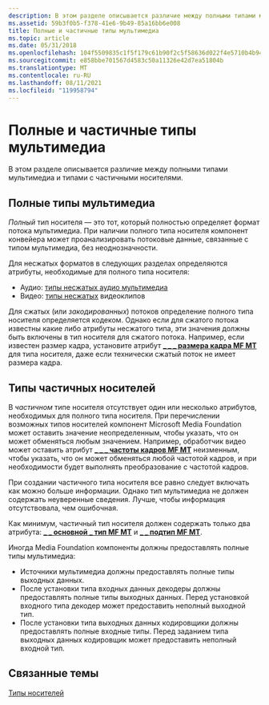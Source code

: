```yaml
---
description: В этом разделе описывается различие между полными типами мультимедиа и типами с частичными носителями.
ms.assetid: 59b3f0b5-f378-41e6-9b49-85a16bb6e008
title: Полные и частичные типы мультимедиа
ms.topic: article
ms.date: 05/31/2018
ms.openlocfilehash: 104f5509835c1f5f179c61b90f2c5f58636d022f4e5710b4b941e0819585fe85
ms.sourcegitcommit: e858bbe701567d4583c50a11326e42d7ea51804b
ms.translationtype: MT
ms.contentlocale: ru-RU
ms.lasthandoff: 08/11/2021
ms.locfileid: "119958794"
---
```

# <a name="complete-and-partial-media-types"></a>Полные и частичные типы мультимедиа

В этом разделе описывается различие между полными типами мультимедиа и типами с частичными носителями.

## <a name="complete-media-types"></a>Полные типы мультимедиа

*Полный* тип носителя — это тот, который полностью определяет формат потока мультимедиа. При наличии полного типа носителя компонент конвейера может проанализировать потоковые данные, связанные с типом мультимедиа, без неоднозначности.

Для несжатых форматов в следующих разделах определяются атрибуты, необходимые для полного типа носителя:

-   Аудио: [типы несжатых аудио мультимедиа](uncompressed-audio-media-types.md)
-   Видео: [типы несжатых](uncompressed-video-media-types.md) видеоклипов

Для сжатых (или *закодированных*) потоков определение полного типа носителя определяется кодеком. Однако если для сжатого потока известны какие либо атрибуты несжатого типа, эти значения должны быть включены в тип носителя для сжатого потока. Например, если известен размер кадра, установите атрибут [**\_ \_ \_ размера кадра MF MT**](mf-mt-frame-size-attribute.md) для типа носителя, даже если технически сжатый поток не имеет размера кадра.

## <a name="partial-media-types"></a>Типы частичных носителей

В *частичном* типе носителя отсутствует один или несколько атрибутов, необходимых для полного типа носителя. При перечислении возможных типов носителей компонент Microsoft Media Foundation может оставить значение неопределенным, чтобы указать, что он может обменяться любым значением. Например, обработчик видео может оставить атрибут [**\_ \_ \_ частоты кадров MF MT**](mf-mt-frame-rate-attribute.md) неизменным, чтобы указать, что он может обменяться любой частотой кадров, и при необходимости будет выполнять преобразование с частотой кадров.

При создании частичного типа носителя все равно следует включать как можно больше информации. Однако тип мультимедиа не должен содержать неуверенные сведения. Лучше, чтобы информация отсутствовала, чем ошибочная.

Как минимум, частичный тип носителя должен содержать только два атрибута: [**\_ \_ основной \_ тип MF MT**](mf-mt-major-type-attribute.md) и [**\_ \_ подтип MF MT**](mf-mt-subtype-attribute.md).

Иногда Media Foundation компоненты должны предоставлять полные типы мультимедиа:

-   Источники мультимедиа должны предоставлять полные типы выходных данных.
-   После установки типа входных данных декодеры должны предоставлять полные типы выходных данных. Перед установкой входного типа декодер может предоставить неполный выходной тип.
-   После установки типа выходных данных кодировщики должны предоставлять полные входные типы. Перед заданием типа выходных данных кодировщик может предоставить неполный входной тип.

## <a name="related-topics"></a>Связанные темы

<dl> <dt>

[Типы носителей](media-types.md)
</dt> </dl>

 

 



